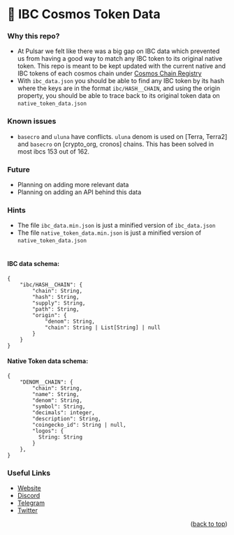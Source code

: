 # 💱 IBC Cosmos Token Data


### Why this repo?

- At Pulsar we felt like there was a big gap on IBC data which prevented us from having a good way to match any IBC token to its original native token. This repo is meant to be kept updated with the current native and IBC tokens of each cosmos chain under [Cosmos Chain Registry](https://github.com/cosmos/chain-registry)
- With `ibc_data.json` you should be able to find any IBC token by its hash where the keys are in the format `ibc/HASH__CHAIN`, and using the origin property, you should be able to trace back to its original token data on `native_token_data.json`

### Known issues

- `basecro` and `uluna` have conflicts. `uluna` denom is used on [Terra, Terra2] and `basecro` on [crypto_org, cronos] chains. This has been solved in most ibcs 153 out of 162.

### Future

- Planning on adding more relevant data
- Planning on adding an API behind this data

### Hints

- The file `ibc_data.min.json` is just a minified version of `ibc_data.json`<br/>
- The file `native_token_data.min.json` is just a minified version of `native_token_data.json`<br/><br/>

#### IBC data schema:

```
{
    "ibc/HASH__CHAIN": {
        "chain": String,
        "hash": String,
        "supply": String,
        "path": String,
        "origin": {
            "denom": String,
            "chain": String | List[String] | null
        }
    }
}
```

#### Native Token data schema:

```
{
    "DENOM__CHAIN": {
        "chain": String,
        "name": String,
        "denom": String,
        "symbol": String,
        "decimals": integer,
        "description": String,
        "coingecko_id": String | null,
        "logos": {
          String: String
        }
    },
}
```

### Useful Links

* [Website](https://pulsar.finance)
* [Discord](https://discord.gg/MEeEeyuYsU)
* [Telegram](https://t.me/pulsarfinance)
* [Twitter](https://twitter.com/Pulsarfinance)


<p align="right">(<a href="#top">back to top</a>)</p>
